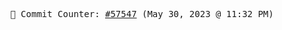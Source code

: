 <p align="center">
    <samp>
        📮 Commit Counter: <a href="https://github.com/Javascript-void0/Javascript-void0/commits/main">#57547</a> (May 30, 2023 @ 11:32 PM)
    </samp>
</p>